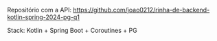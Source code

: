 Repositório com a API: https://github.com/joao0212/rinha-de-backend-kotlin-spring-2024-pg-q1

Stack: Kotlin + Spring Boot + Coroutines + PG